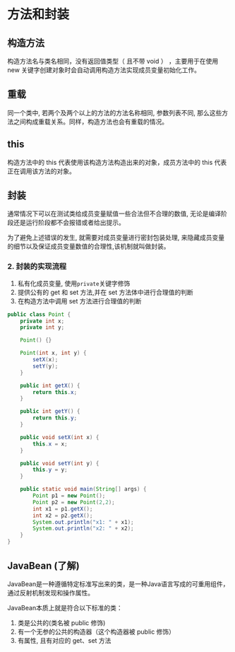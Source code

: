 # 方法和封装

## 构造方法

构造方法名与类名相同，没有返回值类型（ 且不带 void ） ，主要用于在使用 new 关键字创建对象时会自动调用构造方法实现成员变量初始化工作。

## 重载
同一个类中, 若两个及两个以上的方法的方法名称相同, 参数列表不同, 那么这些方法之间构成重载关系。同样，构造方法也会有重载的情况。

## this

构造方法中的 this 代表使用该构造方法构造出来的对象，成员方法中的 this 代表正在调用该方法的对象。

## 封装

通常情况下可以在测试类给成员变量赋值一些合法但不合理的数值, 无论是编译阶段还是运行阶段都不会报错或者给出提示。

为了避免上述错误的发生, 就需要对成员变量进行密封包装处理, 来隐藏成员变量的细节以及保证成员变量数值的合理性,该机制就叫做封装。

### 2. 封装的实现流程

1. 私有化成员变量, 使用`private`关键字修饰
2. 提供公有的 get 和 set 方法,并在 set 方法体中进行合理值的判断
3. 在构造方法中调用 set 方法进行合理值的判断

```java
public class Point {
    private int x;
    private int y;

    Point() {}

    Point(int x, int y) {
        setX(x);
        setY(y);
    }

    public int getX() {
        return this.x;
    }

    public int getY() {
        return this.y;
    }

    public void setX(int x) {
        this.x = x;
    }

    public void setY(int y) {
        this.y = y;
    }

    public static void main(String[] args) {
        Point p1 = new Point();
        Point p2 = new Point(2,2);
        int x1 = p1.getX();
        int x2 = p2.getX();
        System.out.println("x1: " + x1);
        System.out.println("x2: " + x2);
    }
}

```

## JavaBean (了解)

JavaBean是一种遵循特定标准写出来的类，是一种Java语言写成的可重用组件，通过反射机制发现和操作属性。

JavaBean本质上就是符合以下标准的类：
1. 类是公共的(类名被 public 修饰)
2. 有一个无参的公共的构造器（这个构造器被 public 修饰）
3. 有属性, 且有对应的 get、set 方法